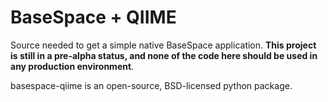 BaseSpace + QIIME
=================

Source needed to get a simple native BaseSpace application. **This project is
still in a pre-alpha status, and none of the code here should be used in any
production environment**.

basespace-qiime is an open-source, BSD-licensed python package.
